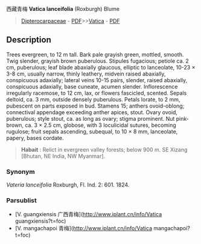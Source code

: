 西藏青梅 **Vatica lanceifolia** (Roxburgh) Blume

> [Dipterocarpaceae](http://www.iplant.cn/info/Dipterocarpaceae?t=foc) - [PDF](http://www.iplant.cn/foc/pdf/Dipterocarpaceae.pdf)>>[Vatica](http://www.iplant.cn/info/Vatica?t=foc) - [PDF](http://www.iplant.cn/foc/pdf/Vatica.pdf)

## Description

Trees evergreen, to 12 m tall. Bark pale grayish green, mottled, smooth. Twig slender, grayish brown puberulous. Stipules fugacious; petiole ca. 2 cm, puberulous; leaf blade abaxially glaucous, elliptic to lanceolate, 10-23 × 3-8 cm, usually narrow, thinly leathery, midvein raised abaxially, conspicuous adaxially; lateral veins 10-15 pairs, slender, raised abaxially, conspicuous adaxially, base cuneate, acumen slender. Inflorescence irregularly racemose, to 12 cm, lax, or flowers fascicled, scented. Sepals deltoid, ca. 3 mm, outside densely puberulous. Petals lorate, to 2 mm, pubescent on parts exposed in bud. Stamens 15; anthers ovoid-oblong; connectival appendage exceeding anther apices, stout. Ovary ovoid, puberulous; style stout, ca. as long as ovary; stigma prominent. Nut pink-brown, ca. 3 × 2.5 cm, globose, with 3 loculicidal sutures, becoming rugulose; fruit sepals ascending, subequal, to 10 × 8 mm, lanceolate, papery, bases cordate.

> **Habait** : 
> Relict in evergreen valley forests; below 900 m. SE Xizang [Bhutan, NE India, NW Myanmar].

### Synonym
*Vateria lanceifolia* Roxburgh, Fl. Ind. 2: 601. 1824.

### Parsublist

* [V.  guangxiensis  广西青梅](http://www.iplant.cn/info/Vatica guangxiensis?t=foc)
* [V.  mangachapoi  青梅](http://www.iplant.cn/info/Vatica mangachapoi?t=foc)
